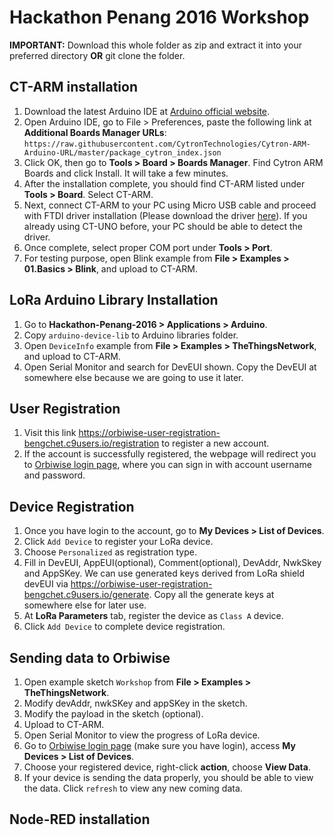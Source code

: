 # Hackathon Penang 2016 Workshop
**IMPORTANT:** Download this whole folder as zip and extract it into your preferred directory **OR** git clone the folder.

## CT-ARM installation
1. Download the latest Arduino IDE at [Arduino official website](https://www.arduino.cc/en/Main/Software).
2. Open Arduino IDE, go to File > Preferences, paste the following link at **Additional Boards Manager URLs**: `https://raw.githubusercontent.com/CytronTechnologies/Cytron-ARM-Arduino-URL/master/package_cytron_index.json`
3. Click OK, then go to **Tools > Board > Boards Manager**. Find Cytron ARM Boards and click Install. It will take a few minutes.
4. After the installation complete, you should find CT-ARM listed under **Tools > Board**. Select CT-ARM.
5. Next, connect CT-ARM to your PC using Micro USB cable and proceed with FTDI driver installation (Please download the driver [here](http://www.ftdichip.com/Drivers/VCP.htm)). If you already using CT-UNO before, your PC should be able to detect the driver.
6. Once complete, select proper COM port under **Tools > Port**.
7. For testing purpose, open Blink example from **File > Examples > 01.Basics > Blink**, and upload to CT-ARM.

## LoRa Arduino Library Installation
1. Go to **Hackathon-Penang-2016 > Applications > Arduino**.
2. Copy `arduino-device-lib` to Arduino libraries folder.
3. Open `DeviceInfo` example from **File > Examples > TheThingsNetwork**, and upload to CT-ARM.
4. Open Serial Monitor and search for DevEUI shown. Copy the DevEUI at somewhere else because we are going to use it later.

## User Registration
1. Visit this link https://orbiwise-user-registration-bengchet.c9users.io/registration to register a new account.
2. If the account is successfully registered, the webpage will redirect you to [Orbiwise login page](https://guestnet-malaysia.orbiwise.com/welcome.html), where you can sign in with account username and password.

## Device Registration
1. Once you have login to the account, go to **My Devices > List of Devices**.
2. Click `Add Device` to register your LoRa device.
3. Choose `Personalized` as registration type.
4. Fill in DevEUI, AppEUI(optional), Comment(optional), DevAddr, NwkSkey and AppSKey. We can use generated keys derived from LoRa shield devEUI via https://orbiwise-user-registration-bengchet.c9users.io/generate. Copy all the generate keys at somewhere else for later use. 
5. At **LoRa Parameters** tab, register the device as `Class A` device.
6. Click `Add Device` to complete device registration.

## Sending data to Orbiwise
1. Open example sketch `Workshop` from **File > Examples > TheThingsNetwork**.
2. Modify devAddr, nwkSKey and appSKey in the sketch.
3. Modify the payload in the sketch (optional).
4. Upload to CT-ARM.
5. Open Serial Monitor to view the progress of LoRa device.
6. Go to [Orbiwise login page](https://guestnet-malaysia.orbiwise.com/welcome.html) (make sure you have login), access **My Devices > List of Devices**.
7. Choose your registered device, right-click **action**, choose **View Data**.
8. If your device is sending the data properly, you should be able to view the data. Click `refresh` to view any new coming data.

## Node-RED installation

